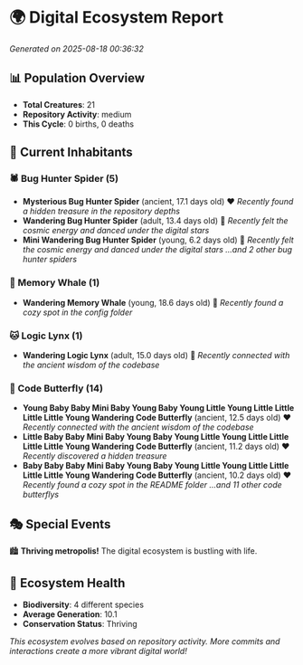 # 🌍 Digital Ecosystem Report
*Generated on 2025-08-18 00:36:32*

## 📊 Population Overview
- **Total Creatures**: 21
- **Repository Activity**: medium
- **This Cycle**: 0 births, 0 deaths

## 👥 Current Inhabitants

### 🕷️ Bug Hunter Spider (5)
- **Mysterious Bug Hunter Spider** (ancient, 17.1 days old) ❤️
  *Recently found a hidden treasure in the repository depths*
- **Wandering Bug Hunter Spider** (adult, 13.4 days old) 💛
  *Recently felt the cosmic energy and danced under the digital stars*
- **Mini Wandering Bug Hunter Spider** (young, 6.2 days old) 💚
  *Recently felt the cosmic energy and danced under the digital stars*
  *...and 2 other bug hunter spiders*

### 🐋 Memory Whale (1)
- **Wandering Memory Whale** (young, 18.6 days old) 💚
  *Recently found a cozy spot in the config folder*

### 🐱 Logic Lynx (1)
- **Wandering Logic Lynx** (adult, 15.0 days old) 💛
  *Recently connected with the ancient wisdom of the codebase*

### 🦋 Code Butterfly (14)
- **Young Baby Baby Mini Baby Young Baby Young Little Young Little Little Little Little Young Wandering Code Butterfly** (ancient, 12.5 days old) ❤️
  *Recently connected with the ancient wisdom of the codebase*
- **Little Baby Baby Mini Baby Young Baby Young Little Young Little Little Little Little Young Wandering Code Butterfly** (ancient, 11.2 days old) ❤️
  *Recently discovered a hidden treasure*
- **Baby Baby Baby Mini Baby Young Baby Young Little Young Little Little Little Little Young Wandering Code Butterfly** (ancient, 10.2 days old) ❤️
  *Recently found a cozy spot in the README folder*
  *...and 11 other code butterflys*

## 🎭 Special Events

🏙️ **Thriving metropolis!** The digital ecosystem is bustling with life.

## 🔬 Ecosystem Health
- **Biodiversity**: 4 different species
- **Average Generation**: 10.1
- **Conservation Status**: Thriving

*This ecosystem evolves based on repository activity. More commits and interactions create a more vibrant digital world!*